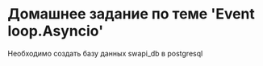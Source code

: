 # Домашнее задание по теме 'Event loop.Asyncio'

Необходимо создать базу данных swapi_db в postgresql